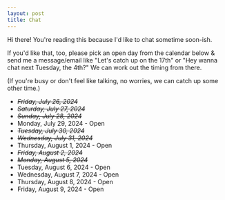 ```yaml
---
layout: post
title: Chat
---
```


Hi there! You're reading this because I'd like to chat sometime soon-ish.

If you'd like that, too, please pick an open day from the calendar below & send me a message/email like "Let's catch up on the 17th" or "Hey wanna chat next Tuesday, the 4th?" We can work out the timing from there. 

(If you're busy or don't feel like talking, no worries, we can catch up some other time.)

- ~~_Friday, July 26, 2024_~~
- ~~_Saturday, July 27, 2024_~~
- ~~_Sunday, July 28, 2024_~~
- Monday, July 29, 2024 - Open
- ~~_Tuesday, July 30, 2024_~~
- ~~_Wednesday, July 31, 2024_~~
- Thursday, August 1, 2024 - Open
- ~~_Friday, August 2, 2024_~~
- ~~_Monday, August 5, 2024_~~
- Tuesday, August 6, 2024 - Open
- Wednesday, August 7, 2024 - Open
- Thursday, August 8, 2024 - Open
- Friday, August 9, 2024 - Open

<div style="display:none;">
Monday, August 12, 2024
Tuesday, August 13, 2024
Wednesday, August 14, 2024
Thursday, August 15, 2024
Friday, August 16, 2024
Saturday, August 17, 2024
Sunday, August 18, 2024
Monday, August 19, 2024
Tuesday, August 20, 2024
Wednesday, August 21, 2024
Thursday, August 22, 2024
Friday, August 23, 2024
Saturday, August 24, 2024
Sunday, August 25, 2024
</div>

